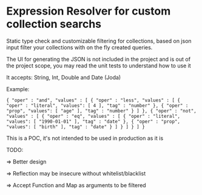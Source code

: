 # Expression Resolver for custom collection searchs

Static type check and customizable filtering for collections, based on json input filter your collections with on the fly created queries.

The UI for generating the JSON is not included in the project and is out of the project scope, you may read the unit tests to understand how to use it

It accepts: String, Int, Double and Date (Joda)

Example:

`
{
   "oper" : "and",
   "values" : [
     {
       "oper" : "less",
       "values" : [
         { "oper" : "literal", "values": [ 4 ], "tag" : "number" },
         { "oper" : "prop", "values": [ "age" ], "tag" : "number" }
       ]
     },
     {
       "oper" : "not",
       "values" : [
         {
           "oper" : "eq",
           "values" : [
             { "oper" : "literal", "values": [ "1990-01-01" ], "tag" : "date" },
             { "oper" : "prop", "values": [ "birth" ], "tag" : "date" }
           ]
         }
       ]
     }
   ]
}
`

This is a POC, it's not intended to be used in production as it is

TODO:

=> Better design

=> Reflection may be insecure without whitelist/blacklist

=> Accept Function and Map as arguments to be filtered
